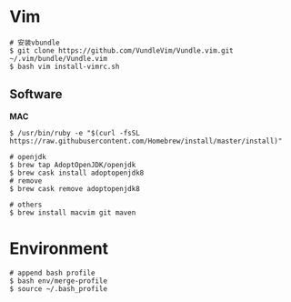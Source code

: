 # Vim

```shell
# 安装vbundle
$ git clone https://github.com/VundleVim/Vundle.vim.git ~/.vim/bundle/Vundle.vim
$ bash vim install-vimrc.sh
```

## Software

**MAC**

```shell
$ /usr/bin/ruby -e "$(curl -fsSL https://raw.githubusercontent.com/Homebrew/install/master/install)"

# openjdk
$ brew tap AdoptOpenJDK/openjdk
$ brew cask install adoptopenjdk8
# remove
$ brew cask remove adoptopenjdk8

# others
$ brew install macvim git maven

```

# Environment

```shell
# append bash profile 
$ bash env/merge-profile
$ source ~/.bash_profile
```

